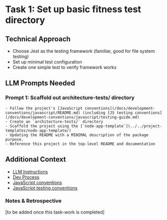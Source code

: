 # Task 1: Set up basic fitness test directory

## Technical Approach

- Choose Jest as the testing framework (familiar, good for file system testing)
- Set up minimal test configuration
- Create one simple test to verify framework works

## LLM Prompts Needed

### Prompt 1: Scaffold out architecture-tests/ directory

```text
- Follow the project's [JavaScript conventions](/docs/development-conventions/javascript/README.md) (including [JS testing conventions](/docs/development-conventions/javascript/testing-guide.md)
- Create an `architecture-tests/` directory
- Scaffold the project using the [`node-app-template`](../../project-templates/node-app-template/)
- Updating the README with a MINIMAL description of the package purpose.
- Reference this project in the top-level README and documentation
```

## Additional Context

- [LLM Instructions](/docs/LLM-instructions.md)
- [Dev Process](/docs/development-process.md)
- [JavaScript conventions](/docs/development-conventions/javascript/README.md)
- [JavaScript testing conventions](/docs/development-conventions/javascript/testing-guide.md)

### Notes & Retrospective

[to be added once this task-work is completed]
